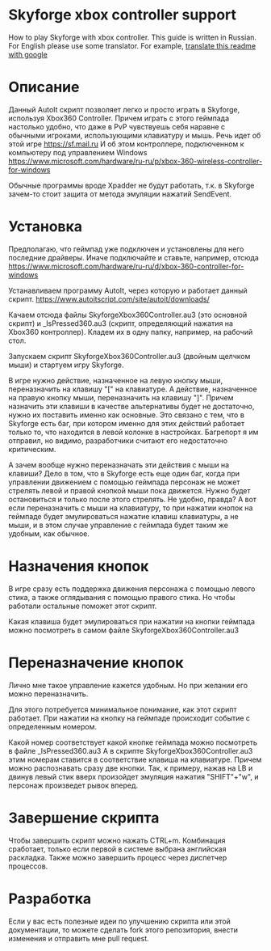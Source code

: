 # Skyforge xbox controller support
How to play Skyforge with xbox controller.
This guide is written in Russian. For English please use some translator. For example, <a href="https://translate.googleusercontent.com/translate_c?act=url&depth=1&hl=ru&ie=UTF8&prev=_t&rurl=translate.google.com&sl=ru&tl=en&u=https://github.com/bi4o4ek/skyforge-xboxcontroller&usg=ALkJrhgL35h1awawpn17B5fl4BQ0AeD97A" target="_blank">translate this readme with google</a>

# Описание
Данный AutoIt скрипт позволяет легко и просто играть в Skyforge, используя Xbox360 Controller.
Причем играть с этого геймпада настолько удобно, что даже в PvP чувствуешь себя наравне с обычными игроками, использующими клавиатуру и мышь.
Речь идет об этой игре https://sf.mail.ru
И об этом контроллере, подключенном к компьютеру под управлением Windows https://www.microsoft.com/hardware/ru-ru/p/xbox-360-wireless-controller-for-windows

Обычные программы вроде Xpadder не будут работать, т.к. в Skyforge зачем-то стоит защита от метода эмуляции нажатий SendEvent.

# Установка
Предполагаю, что геймпад уже подключен и установлены для него последние драйверы. Иначе подключайте и ставьте, например, отсюда https://www.microsoft.com/hardware/ru-ru/d/xbox-360-controller-for-windows

Устанавливаем программу AutoIt, через которую и работает данный скрипт. https://www.autoitscript.com/site/autoit/downloads/

Качаем отсюда файлы SkyforgeXbox360Controller.au3 (это основной скрипт) и _IsPressed360.au3 (скрипт, определяющий нажатия на Xbox360 контроллер). Кладем их в одну папку, например, на рабочий стол.

Запускаем скрипт SkyforgeXbox360Controller.au3 (двойным щелчком мыши) и стартуем игру Skyforge.

В игре нужно действие, назначенное на левую кнопку мыши, переназначить на клавишу "[" на клавиатуре. А действие, назначенное на правую кнопку мыши, переназначить на клавишу "]". Причем назначить эти клавиши в качестве альтернативы будет не достаточно, нужно их поставить именно как основные. Это связано с тем, что в Skyforge есть баг, при котором именно для этих действий работает только то, что находится в левой колонке в настройках. Багрепорт я им отправил, но видимо, разработчики считают его недостаточно критическим.

А зачем вообще нужно переназначать эти действия с мыши на клавиши? Дело в том, что в Skyforge есть еще один баг, когда при управлении движением с помощью геймпада персонаж не может стрелять левой и правой кнопкой мыши пока движется. Нужно будет остановиться и только после этого стрелять. Не удобно, правда? А вот если переназначить с мыши на клавиатуру, то при нажатии кнопок на геймпаде будет эмулироваться нажатие клавиш клавиатуры, а не мыши, и в этом случае управление с геймпада будет таким же удобным, как обычное.

# Назначения кнопок
В игре сразу есть поддержка движения персонажа с помощью левого стика, а также оглядывания с помощью правого стика. Но чтобы работали остальные поможет этот скрипт.

Какая клавиша будет эмулироваться при нажатии на кнопки геймпада можно посмотреть в самом файле SkyforgeXbox360Controller.au3

# Переназначение кнопок
Лично мне такое управление кажется удобным. Но при желании его можно переназначить.

Для этого потребуется минимальное понимание, как этот скрипт работает.
При нажатии на кнопку на геймпаде происходит событие с определенным номером.

Какой номер соответствует какой кнопке геймпада можно посмотреть в файле _IsPressed360.au3
А в скрипте SkyforgeXbox360Controller.au3 этим номерам ставится в соответствие клавиша на клавиатуре.
Причем можно распознавать сразу две кнопки. Так, к примеру, нажав на LB и двинув левый стик вверх произойдет эмуляция нажатия "SHIFT"+"w", и персонаж произведет рывок вперед.

# Завершение скрипта
Чтобы завершить скрипт можно нажать CTRL+m. Комбинация сработает, только если первой в системе выбрана английская раскладка.
Также можно завершить процесс через диспетчер процессов.

# Разработка
Если у вас есть полезные идеи по улучшению скрипта или этой документации, то можете сделать fork этого репозитория, внести изменения и отправить мне pull request.




